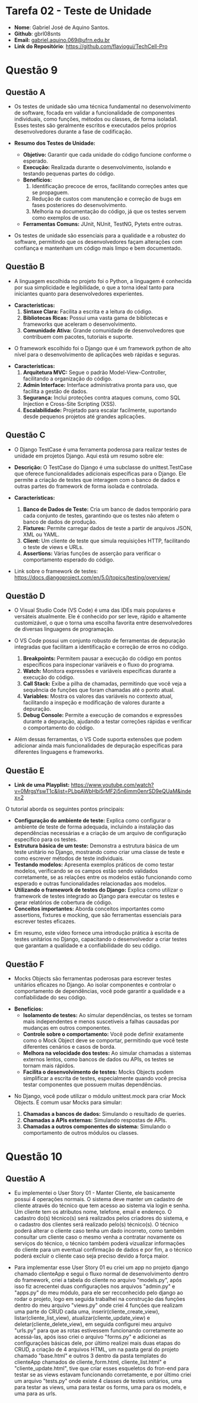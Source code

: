# __Tarefa 02 - Teste de Unidade__

* __Nome__: Gabriel José de Aquino Santos.
* __Github__: gbrl08snts
* __Email:__ gabriel.aquino.069@ufrn.edu.br
* __Link do Repositório__: https://github.com/flaviogui/TechCell-Pro

# __Questão 9__
## __Questão A__

- Os testes de unidade são uma técnica fundamental no desenvolvimento de software, focada em validar a funcionalidade de componentes individuais, como funções, métodos ou classes, de forma isolada1. Esses testes são geralmente escritos e executados pelos próprios desenvolvedores durante a fase de codificação.

* __Resumo dos Testes de Unidade:__

    * __Objetivo:__ Garantir que cada unidade do código funcione conforme o esperado.
    * __Execução:__ Realizada durante o desenvolvimento, isolando e testando pequenas partes do código.
    * __Benefícios:__
        1. Identificação precoce de erros, facilitando correções antes que se propaguem.
        2. Redução de custos com manutenção e correção de bugs em fases posteriores do desenvolvimento.
        3. Melhoria na documentação do código, já que os testes servem como exemplos de uso.
    * __Ferramentas Comuns:__ JUnit, NUnit, TestNG, Pytets entre outras.

- Os testes de unidade são essenciais para a qualidade e a robustez do software, permitindo que os desenvolvedores façam alterações com confiança e mantenham um código mais limpo e bem documentado.

## __Questão B__

- A linguagem escolhida no projeto foi o Python, a linguagem é conhecida por sua simplicidade e legibilidade, o que a torna ideal tanto para iniciantes quanto para desenvolvedores experientes.

* __Características:__
    1. __Sintaxe Clara:__ Facilita a escrita e a leitura do código.
    2. __Bibliotecas Ricas:__ Possui uma vasta gama de bibliotecas e frameworks que aceleram o desenvolvimento.
    3. __Comunidade Ativa:__ Grande comunidade de desenvolvedores que contribuem com pacotes, tutoriais e suporte.

- O framework escolhido foi o Django que é um framework python de alto nível para o desenvolvimento de aplicações web rápidas e seguras.

* __Características:__
    1. __Arquitetura MVC:__ Segue o padrão Model-View-Controller, facilitando a organização do código.
    2. __Admin Interface:__ Interface administrativa pronta para uso, que facilita a gestão de dados.
    3. __Segurança:__ Inclui proteções contra ataques comuns, como SQL Injection e Cross-Site Scripting (XSS).
    4. __Escalabilidade:__ Projetado para escalar facilmente, suportando desde pequenos projetos até grandes aplicações.

## __Questão C__

- O Django TestCase é uma ferramenta poderosa para realizar testes de unidade em projetos Django. Aqui está um resumo sobre ele:

* __Descrição:__ O TestCase do Django é uma subclasse do unittest.TestCase que oferece funcionalidades adicionais específicas para o Django. Ele permite a criação de testes que interagem com o banco de dados e outras partes do framework de forma isolada e controlada.

* __Características:__
    1. __Banco de Dados de Teste:__ Cria um banco de dados temporário para cada conjunto de testes, garantindo que os testes não afetem o banco de dados de produção.
    2. __Fixtures:__ Permite carregar dados de teste a partir de arquivos JSON, XML ou YAML.
    3. __Client:__ Um cliente de teste que simula requisições HTTP, facilitando o teste de views e URLs.
    4. __Assertions:__ Várias funções de asserção para verificar o comportamento esperado do código.

- Link sobre o framework de testes: https://docs.djangoproject.com/en/5.0/topics/testing/overview/

## __Questão D__

- O Visual Studio Code (VS Code) é uma das IDEs mais populares e versáteis atualmente. Ele é conhecido por ser leve, rápido e altamente customizável, o que o torna uma escolha favorita entre desenvolvedores de diversas linguagens de programação.

- O VS Code possui um conjunto robusto de ferramentas de depuração integradas que facilitam a identificação e correção de erros no código.

    1. __Breakpoints:__ Permitem pausar a execução do código em pontos específicos para inspecionar variáveis e o fluxo do programa.
    2. __Watch:__ Monitora expressões e variáveis específicas durante a execução do código.
    3. __Call Stack:__ Exibe a pilha de chamadas, permitindo que você veja a sequência de funções que foram chamadas até o ponto atual.
    4. __Variables:__ Mostra os valores das variáveis no contexto atual, facilitando a inspeção e modificação de valores durante a depuração.
    5. __Debug Console:__ Permite a execução de comandos e expressões durante a depuração, ajudando a testar correções rápidas e verificar o comportamento do código.

- Além dessas ferramentas, o VS Code suporta extensões que podem adicionar ainda mais funcionalidades de depuração específicas para diferentes linguagens e frameworks.

## __Questão E__

- __Link de uma Playplist:__ https://www.youtube.com/watch?v=0MrgsYswT1c&list=PLbpAWbHbi5rMF2j5n6imm0enrSD9eQUaM&index=2

O tutorial aborda os seguintes pontos principais:

* __Configuração do ambiente de teste:__ Explica como configurar o ambiente de teste de forma adequada, incluindo a instalação das dependências necessárias e a criação de um arquivo de configuração específico para os testes.
* __Estrutura básica de um teste:__ Demonstra a estrutura básica de um teste unitário no Django, mostrando como criar uma classe de teste e como escrever métodos de teste individuais.
* __Testando modelos:__ Apresenta exemplos práticos de como testar modelos, verificando se os campos estão sendo validados corretamente, se as relações entre os modelos estão funcionando como esperado e outras funcionalidades relacionadas aos modelos.
* __Utilizando o framework de testes do Django:__ Explica como utilizar o framework de testes integrado ao Django para executar os testes e gerar relatórios de cobertura de código.
* __Conceitos importantes:__ Aborda conceitos importantes como assertions, fixtures e mocking, que são ferramentas essenciais para escrever testes eficazes.

- Em resumo, este vídeo fornece uma introdução prática à escrita de testes unitários no Django, capacitando o desenvolvedor a criar testes que garantam a qualidade e a confiabilidade do seu código.

## __Questão F__

- Mocks Objects são ferramentas poderosas para escrever testes unitários eficazes no Django. Ao isolar componentes e controlar o comportamento de dependências, você pode garantir a qualidade e a confiabilidade do seu código.

* __Benefícios:__
    * __Isolamento de testes:__ Ao simular dependências, os testes se tornam mais independentes e menos suscetíveis a falhas causadas por mudanças em outros componentes.
    * __Controle sobre o comportamento:__ Você pode definir exatamente como o Mock Object deve se comportar, permitindo que você teste diferentes cenários e casos de borda.
    * __Melhora na velocidade dos testes:__ Ao simular chamadas a sistemas externos lentos, como bancos de dados ou APIs, os testes se tornam mais rápidos.
    * __Facilita o desenvolvimento de testes:__ Mocks Objects podem simplificar a escrita de testes, especialmente quando você precisa testar componentes que possuem muitas dependências.

- No Django, você pode utilizar o módulo unittest.mock para criar Mock Objects. É comum usar Mocks para simular:

    1. __Chamadas a bancos de dados:__ Simulando o resultado de queries.
    2. __Chamadas a APIs externas:__ Simulando respostas de APIs.
    3. __Chamadas a outros componentes do sistema:__ Simulando o comportamento de outros módulos ou classes.

# __Questão 10__

## __Questão A__

- Eu implementei o User Story 01 - Manter Cliente, ele basicamente possui 4 operações normais. O sistema deve manter um cadastro de cliente através do técnico que tem acesso ao sistema via login e senha. Um cliente tem os atributos nome, telefone, email e endereço. O cadastro do(s) técnico(s) será realizados pelos criadores do sistema, e o cadastro dos clientes será realizado pelo(s) técnico(s). O técnico poderá alterar o cliente caso tenha um dado incorreto, como também consultar um cliente caso o mesmo venha a contratar novamente os serviços do técnico, o técnico também poderá vizualizar informações do cliente para um eventual confirmação de dados e por fim, a o técnico poderá excluir o cliente caso seja preciso devido a força maior.

- Para implementar esse User Story 01 eu criei um app no projeto django chamado clienteApp e segui o fluxo normal de desenvolvimento dentro do framework, criei a tabela do cliente no arquivo "models.py", após isso fiz acrecentei duas configurações nos arquivos "admin.py" e "apps.py" do meu módulo, para ele ser recconhecido pelo django ao rodar o projeto, logo em seguida trabalhei na construção das funções dentro do meu arquivo "views.py" onde criei 4 funções que realizam uma parte do CRUD cada uma, inserir(cliente_create_view), listar(cliente_list_view), atualizar(cliente_update_view) e deletar(cliente_delete_view), em seguida configurei meu arquivo "urls.py" para que as rotas estivessem funcionando corretamente ao acessá-las, após isso criei o arquivo "forms.py" e adicionei as configurações básicas dele, por último realizei mais duas etapas do CRUD, a criação de 4 arquivos HTML, um na pasta geral do projeto chamado "base.html" e outros 3 dentro da pasta templates do clienteApp chamados de cliente_form.html, cliente_list.html" e "cliente_update.html", tive que criar esses esqueletos do fron-end para testar se as views estavam funcionando corretamente, e por último criei um arquivo "tests.py" onde existe 4 classes de testes unitários, uma para testar as views, uma para testar os forms, uma para os models, e uma para as urls.